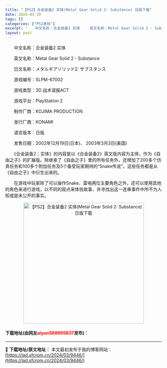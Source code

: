 ```yaml
---
title: "【PS2】合金装备2 实体(Metal Gear Solid 2: Substance) 日版下载"
date: 2024-03-19
tags: []
categories: ["PS2游戏"]
excerpt: "　　中文名称：合金装备2 实体 　　英文名称：Metal Gear Solid 2 - Substance 　　日文名称：メタルギアソリッド2: サブスタンス 　　游戏编号：SLPM-67002 　　游戏类型：3D 战术谍报ACT 　　游戏平台：PlayStation 2 　　制作厂商：KOJIMA&hellip;"
layout: post
---
```


 <p>　　中文名称：合金装备2 实体</p> <p>　　英文名称：Metal Gear Solid 2 - Substance</p> <p>　　日文名称：メタルギアソリッド2: サブスタンス</p> <p>　　游戏编号：SLPM-67002</p> <p>　　游戏类型：3D 战术谍报ACT</p> <p>　　游戏平台：PlayStation 2</p> <p>　　制作厂商：KOJIMA PRODUCTION</p> <p>　　发行厂商：KONAMI</p> <p>　　语言版本：日版</p> <p>　　发售日期：2002年12月19日(日本)、 2003年3月3日(美国)</p> <p>　　《合金装备2：实体》的内容是以《合金装备2》英文版内容为主体，作为《自由之子》的扩展版。除继承了《自由之子》里的所有任务外，还增加了200多个仿真任务和100多个附加任务及5个备受玩家期待的&ldquo;Snake传说&rdquo;。这些任务都是从《自由之子》中衍生出来的。</p> <p>　　在游戏中玩家除了可以操作Snake、雷电两位主要角色之外，还可以使用其他的角色来进行游戏，以不同的观点来体验故事，并寻找出这一连串事件中所不为人知或是未公开的事实。</p> <p align="center"><img align="" border="0" src="https://lad.sfcrom.cn/wp-content/uploads/2024/03/20240319_65f99862ad508.jpg" width="387" alt="【PS2】合金装备2 实体(Metal Gear Solid 2: Substance) 日版下载" /></p> <p><h4>下载地址(由网友<font color="red">aiyun588995837</font>发布)：</h4></p> 

---
📖 **下载地址/原文地址：** 本文最初发布于我的博客网站：[https://lad.sfcrom.cn/2024/03/9446/](https://lad.sfcrom.cn/2024/03/9446/)
